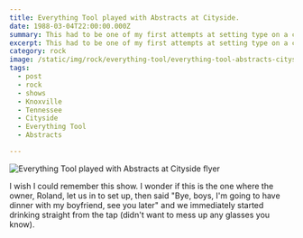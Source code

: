 ```yaml
---
title: Everything Tool played with Abstracts at Cityside.
date: 1988-03-04T22:00:00.000Z
summary: This had to be one of my first attempts at setting type on a computer.
excerpt: This had to be one of my first attempts at setting type on a computer.
category: rock
image: /static/img/rock/everything-tool/everything-tool-abstracts-cityside-mar-4-1988.jpg
tags:
  - post 
  - rock
  - shows
  - Knoxville
  - Tennessee
  - Cityside
  - Everything Tool
  - Abstracts

---
```


![Everything Tool played with Abstracts at Cityside flyer](/static/img/rock/everything-tool/everything-tool-abstracts-cityside-mar-4-1988.jpg "Everything Tool played with Abstracts at Cityside flyer")

I wish I could remember this show. I wonder if this is the one where the owner, Roland, let us in to set up, then said "Bye, boys, I'm going to have dinner with my boyfriend, see you later" and we immediately started drinking straight from the tap (didn't want to mess up any glasses you know).